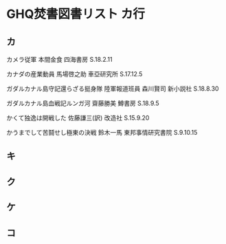 # GHQ焚書図書リスト カ行

## カ

カメラ従軍
本間金食
四海書房
S.18.2.11

カナダの産業動員
馬場啓之助
車亞研究所
S.17.12.5

ガダルカナル島守記還らざる挺身隊
陸軍報道班員
森川賢司
新小説社
S.18.8.30

ガダルカナル島血戦記ルンガ河
齋藤勝美
鱒書房
S.18.9.5

かくて独逸は開戦した
佐藤謙三(訳)
改造社
S.15.9.20

かうまでして苦鬪せし極東の決戦
鈴木一馬
東邦事情研究書院
S.9.10.15

## キ

## ク

## ケ

## コ
